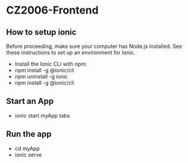 # CZ2006-Frontend
## How to setup ionic
Before proceeding, make sure your computer has Node.js installed. See these instructions to set up an environment for Ionic.

+ Install the Ionic CLI with npm: 
+ npm install -g @ionic/cli
+ npm uninstall -g ionic
+ npm install -g @ionic/cli

## Start an App
+ ionic start myApp tabs

## Run the app
+ cd myApp
+ ionic serve

